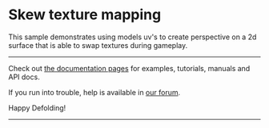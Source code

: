 # Skew texture mapping

This sample demonstrates using models uv's to create perspective on a 2d surface that is able to swap textures during gameplay. 

----

Check out [the documentation pages](https://defold.com/learn) for examples, tutorials, manuals and API docs.

If you run into trouble, help is available in [our forum](https://forum.defold.com).

Happy Defolding!

----